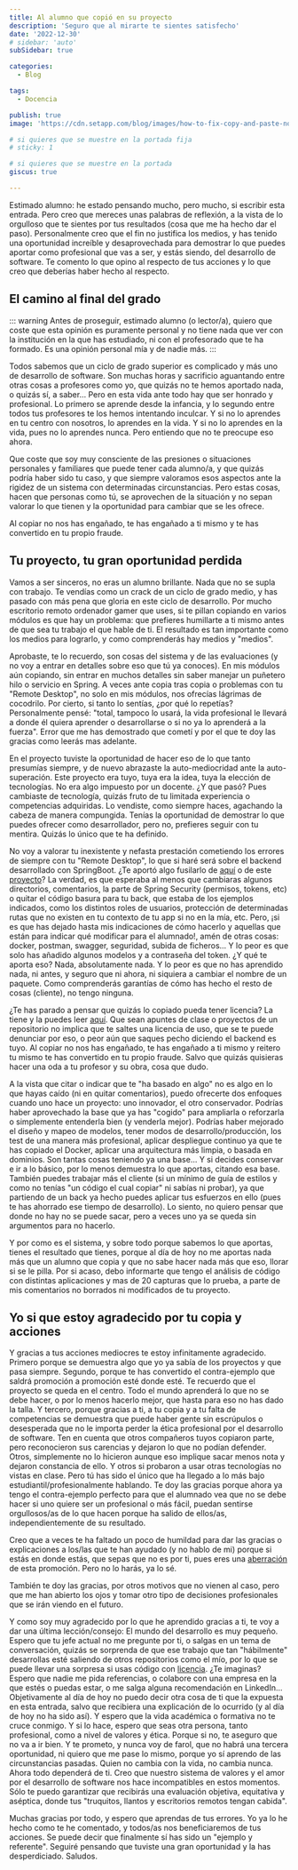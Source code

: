 ```yaml
---
title: Al alumno que copió en su proyecto
description: 'Seguro que al mirarte te sientes satisfecho'
date: '2022-12-30'
# sidebar: 'auto'
subSidebar: true

categories:
  - Blog

tags:
  - Docencia

publish: true
image: 'https://cdn.setapp.com/blog/images/how-to-fix-copy-and-paste-not-working-1920-646.png'

# si quieres que se muestre en la portada fija
# sticky: 1

# si quieres que se muestre en la portada
giscus: true 

---
```

Estimado alumno: he estado pensando mucho, pero mucho, si escribir esta entrada. Pero creo que mereces unas palabras de reflexión, a la vista de lo orgulloso que te sientes por tus resultados (cosa que me ha hecho dar el paso). Personalmente creo que el fin no justifica los medios, y has tenido una oportunidad increíble y desaprovechada para demostrar lo que puedes aportar como profesional que vas a ser, y estás siendo, del desarrollo de software. Te comento lo que opino al respecto de tus acciones y lo que creo que deberías haber hecho al respecto.

<!-- more -->

## El camino al final del grado

::: warning
Antes de proseguir, estimado alumno (o lector/a), quiero que coste que esta opinión es puramente personal y no tiene nada que ver con la institución en la que has estudiado, ni con el profesorado que te ha formado. Es una opinión personal mía y de nadie más.
:::

Todos sabemos que un ciclo de grado superior es complicado y más uno de desarrollo de software. Son muchas horas y sacrificio aguantando entre otras cosas a profesores como yo, que quizás no te hemos aportado nada, o quizás sí, a saber... Pero en esta vida ante todo hay que ser honrado y profesional. Lo primero se aprende desde la infancia, y lo segundo entre todos tus profesores te los hemos intentando inculcar. Y si no lo aprendes en tu centro con nosotros, lo aprendes en la vida. Y si no lo aprendes en la vida, pues no lo aprendes nunca. Pero entiendo que no te preocupe eso ahora.

Que coste que soy muy consciente de las presiones o situaciones personales y familiares que puede tener cada alumno/a, y que quizás podría haber sido tu caso, y que siempre valoramos esos aspectos ante la rigidez de un sistema con determinadas circunstancias. Pero estas cosas, hacen que personas como tú, se aprovechen de la situación y no sepan valorar lo que tienen y la oportunidad para cambiar que se les ofrece. 

Al copiar no nos has engañado, te has engañado a ti mismo y te has convertido en tu propio fraude.

## Tu proyecto, tu gran oportunidad perdida
Vamos a ser sinceros, no eras un alumno brillante. Nada que no se supla con trabajo. Te vendías como un crack de un ciclo de grado medio, y has pasado con más pena que gloria en este ciclo de desarrollo. Por mucho escritorio remoto ordenador gamer que uses, si te pillan copiando en varios módulos es que hay un problema: que prefieres humillarte a ti mismo antes de que sea tu trabajo el que hable de ti. El resultado es tan importante como los medios para lograrlo, y como comprenderás hay medios y "medios".

Aprobaste, te lo recuerdo, son cosas del sistema y de las evaluaciones (y no voy a entrar en detalles sobre eso que tú ya conoces). En mis módulos aún copiando, sin entrar en muchos detalles sin saber manejar un puñetero hilo o servicio en Spring. A veces ante copia tras copia o problemas con tu "Remote Desktop", no solo en mis módulos, nos ofrecías lágrimas de cocodrilo. Por cierto, si tanto lo sentías, ¿por qué lo repetías? Personalmente pensé: "total, tampoco lo usará, la vida profesional le llevará a donde él quiera aprender o desarrollarse o si no ya lo aprenderá a la fuerza". Error que me has demostrado que cometí y por el que te doy las gracias como leerás mas adelante.

En el proyecto tuviste la oportunidad de hacer eso de lo que tanto presumías siempre, y de nuevo abrazaste la auto-mediocridad ante la auto-superación. Este proyecto era tuyo, tuya era la idea, tuya la elección de tecnologías. No era algo impuesto por un docente. ¿Y que pasó? Pues cambiaste de tecnología, quizás fruto de tu limitada experiencia o competencias adquiridas. Lo vendiste, como siempre haces, agachando la cabeza de manera compungida. Tenías la oportunidad de demostrar lo que puedes ofrecer como desarrollador, pero no, prefieres seguir con tu mentira. Quizás lo único que te ha definido.

No voy a valorar tu inexistente y nefasta prestación cometiendo los errores de siempre con tu "Remote Desktop", lo que si haré será sobre el backend desarrollado con SpringBoot. ¿Te aportó algo fusilarlo de [aquí](https://github.com/joseluisgs/SpringBoot-Productos-REST-DAM-2021-2022) o de este [proyecto](https://github.com/joseluisgs/FP-NextGen-AccesoDatos/tree/main/UD-05/P01-SpringBoot-REST-Java)? La verdad, es que esperaba al menos que cambiaras algunos directorios, comentarios, la parte de Spring Security (permisos, tokens, etc) o quitar el código basura para tu back, que estaba de los ejemplos indicados, como los distintos roles de usuarios, protección de determinadas rutas que no existen en tu contexto de tu app si no en la mía, etc. Pero, ¡si es que has dejado hasta mis indicaciones de cómo hacerlo y aquellas que están para indicar qué modificar para el alumnado!, amén de otras cosas: docker, postman, swagger, seguridad, subida de ficheros... Y lo peor es que solo has añadido algunos modelos y a contraseña del token. ¿Y qué te aporta eso? Nada, absolutamente nada. Y lo peor es que no has aprendido nada, ni antes, y seguro que ni ahora, ni siquiera a cambiar el nombre de un paquete. Como comprenderás garantías de cómo has hecho el resto de cosas (cliente), no tengo ninguna.

¿Te has parado a pensar que quizás lo copiado pueda tener licencia? La tiene y la puedes leer [aquí](https://joseluisgs.dev/docs/license/). Que sean apuntes de clase o proyectos de un repositorio no implica que te saltes una licencia de uso, que se te puede denunciar por eso, o peor aún que saques pecho diciendo el backend es tuyo. Al copiar no nos has engañado, te has engañado a ti mismo y reitero tu mismo te has convertido en tu propio fraude. Salvo que quizás quisieras hacer una oda a tu profesor y su obra, cosa que dudo.

A la vista que citar o indicar que te "ha basado en algo" no es algo en lo que hayas caído (ni en quitar comentarios), puedo ofrecerte dos enfoques cuando uno hace un proyecto: uno innovador, el otro conservador. Podrías haber aprovechado la base que ya has "cogido" para ampliarla o reforzarla o simplemente entenderla bien (y venderla mejor). Podrías haber mejorado el diseño y mapeo de modelos, tener modos de desarrollo/producción, los test de una manera más profesional, aplicar despliegue continuo ya que te has copiado el Docker, aplicar una arquitectura más limpia, o basada en dominios. Son tantas cosas teniendo ya una base... Y si decides conservar e ir a lo básico, por lo menos demuestra lo que aportas, citando esa base. También puedes trabajar más el cliente (si un mínimo de guía de estilos y como no tenías "un código el cual copiar" ni sabías ni probar), ya que partiendo de un back ya hecho puedes aplicar tus esfuerzos en ello (pues te has ahorrado ese tiempo de desarrollo). Lo siento, no quiero pensar que donde no hay no se puede sacar, pero a veces uno ya se queda sin argumentos para no hacerlo.

Y por como es el sistema, y sobre todo porque sabemos lo que aportas, tienes el resultado que tienes, porque al día de hoy no me aportas nada más que un alumno que copia y que no sabe hacer nada más que eso, llorar si se le pilla. Por si acaso, debo informarte que tengo el análisis de código con distintas aplicaciones y mas de 20 capturas que lo prueba, a parte de mis comentarios no borrados ni modificados de tu proyecto.

## Yo si que estoy agradecido por tu copia y acciones
Y gracias a tus acciones mediocres te estoy infinitamente agradecido. Primero porque se demuestra algo que yo ya sabía de los proyectos y que pasa siempre. Segundo, porque te has convertido el contra-ejemplo que saldrá promoción a promoción esté donde esté. Te recuerdo que el proyecto se queda en el centro. Todo el mundo aprenderá lo que no se debe hacer, o por lo menos hacerlo mejor, que hasta para eso no has dado la talla. Y tercero, porque gracias a ti, a tu copia y a tu falta de competencias se demuestra que puede haber gente sin escrúpulos o desesperada que no le importa perder la ética profesional por el desarrollo de software. Ten en cuenta que otros compañeros tuyos copiaron parte, pero reconocieron sus carencias y dejaron lo que no podían defender. Otros, simplemente no lo hicieron aunque eso implique sacar menos nota y dejaron constancia de ello. Y otros si probaron a usar otras tecnologías no vistas en clase. Pero tú has sido el único que ha llegado a lo más bajo estudiantil/profesionalmente hablando. Te doy las gracias porque ahora ya tengo el contra-ejemplo perfecto para que el alumnado vea que no se debe hacer si uno quiere ser un profesional o más fácil, puedan sentirse orgullosos/as de lo que hacen porque ha salido de ellos/as, independientemente de su resultado.

Creo que a veces te ha faltado un poco de humildad para dar las gracias o explicaciones a los/las que te han ayudado (y no hablo de mi) porque si estás en donde estás, que sepas que no es por ti, pues eres una [aberración](https://www.fisicalab.com/apartado/aberraciones-opticas) de esta promoción. Pero no lo harás, ya lo sé.

También te doy las gracias, por otros motivos que no vienen al caso, pero que me han abierto los ojos y tomar otro tipo de decisiones profesionales que se irán viendo en el futuro.

Y como soy muy agradecido por lo que he aprendido gracias a ti, te voy a dar una última lección/consejo: El mundo del desarrollo es muy pequeño. Espero que tu jefe actual no me pregunte por ti, o salgas en un tema de conversación, quizás se sorprenda de que ese trabajo que tan "hábilmente" desarrollas esté saliendo de otros repositorios como el mío, por lo que se puede llevar una sorpresa si usas código con [licencia](https://joseluisgs.dev/docs/license/). ¿Te imaginas? Espero que nadie me pida referencias, o colabore con una empresa en la que estés o puedas estar, o me salga alguna recomendación en LinkedIn... Objetivamente al día de hoy no puedo decir otra cosa de ti que la expuesta en esta entrada, salvo que recibiera una explicación de lo ocurrido (y al día de hoy no ha sido así). Y espero que la vida académica o formativa no te cruce conmigo. Y si lo hace, espero que seas otra persona, tanto profesional, como a nivel de valores y ética. Porque si no, te aseguro que no va a ir bien. Y te prometo, y nunca voy de farol, que no habrá una tercera oportunidad, ni quiero que me pase lo mismo, porque yo sí aprendo de las circunstancias pasadas. Quien no cambia con la vida, no cambia nunca. Ahora todo dependerá de ti. Creo que nuestro sistema de valores y el amor por el desarrollo de software nos hace incompatibles en estos momentos. Sólo te puedo garantizar que recibirás una evaluación objetiva, equitativa y aséptica, donde tus "truquitos, llantos y escritorios remotos tengan cabida".

Muchas gracias por todo, y espero que aprendas de tus errores. Yo ya lo he hecho como te  he comentado, y todos/as nos beneficiaremos de tus acciones. Se puede decir que finalmente sí has sido un "ejemplo y referente". Seguiré pensando que tuviste una gran oportunidad y la has desperdiciado. Saludos.